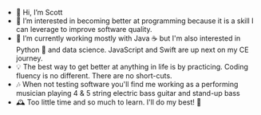- 👋 Hi, I’m Scott
- 👀 I’m interested in becoming better at programming because it is a skill I can leverage to improve software quality.
- 🌱 I’m currently working mostly with Java ☕️ but I'm also interested in Python 🐍 and data science.  JavaScript and Swift are up next on my CE journey.
- 💡 The best way to get better at anything in life is by practicing. Coding fluency is no different.  There are no short-cuts.
- 🎶 When not testing software you'll find me working as a performing musician playing 4 & 5 string electric bass guitar and stand-up bass
- 🕰 Too little time and so much to learn. I'll do my best! 🙂

<!---
sbalun/sbalun is a ✨ special ✨ repository because its `README.md` (this file) appears on your GitHub profile.
You can click the Preview link to take a look at your changes.
--->
